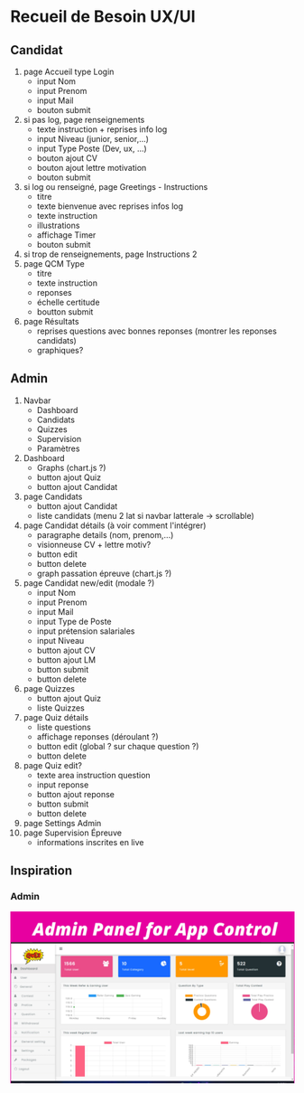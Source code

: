 # Recueil de Besoin UX/UI
  
## Candidat

1. page Accueil type Login
    - input Nom
    - input Prenom
    - input Mail
    - bouton submit
2. si pas log, page renseignements
    - texte instruction + reprises info log
    - input Niveau (junior, senior,...)
    - input Type Poste (Dev, ux, ...)
    - bouton ajout CV
    - bouton ajout lettre motivation
    - bouton submit
3. si log ou renseigné, page Greetings - Instructions
    - titre
    - texte bienvenue avec reprises infos log
    - texte instruction
    - illustrations
    - affichage Timer
    - bouton submit
4. si trop de renseignements, page Instructions 2
5. page QCM Type
    - titre
    - texte instruction
    - reponses
    - échelle certitude
    - boutton submit
6. page Résultats
    - reprises questions avec bonnes reponses (montrer les reponses candidats)
    - graphiques?

## Admin

1. Navbar
    - Dashboard
    - Candidats
    - Quizzes
    - Supervision
    - Paramètres
2. Dashboard
    - Graphs (chart.js ?)
    - button ajout Quiz
    - button ajout Candidat
3. page Candidats
    - button ajout Candidat
    - liste candidats (menu 2 lat si navbar latterale -> scrollable)
4. page Candidat détails (à voir comment l'intégrer)
    - paragraphe details (nom, prenom,...)
    - visionneuse CV + lettre motiv?
    - button edit
    - button delete
    - graph passation épreuve (chart.js ?)
5. page Candidat new/edit (modale ?)
    - input Nom
    - input Prenom
    - input Mail
    - input Type de Poste
    - input prétension salariales
    - input Niveau
    - button ajout CV
    - button ajout LM
    - button submit
    - button delete
6. page Quizzes
   - button ajout Quiz
   - liste Quizzes
7. page Quiz détails
   - liste questions
   - affichage reponses (déroulant ?)
   - button edit (global ? sur chaque question ?)
   - button delete
8. page Quiz edit?
   - texte area instruction question
   - input reponse
   - button ajout reponse
   - button submit
   - button delete
9. page Settings Admin
10. page Supervision Épreuve
    - informations inscrites en live
  
## Inspiration
### Admin
![img.png](assets/img.png)
